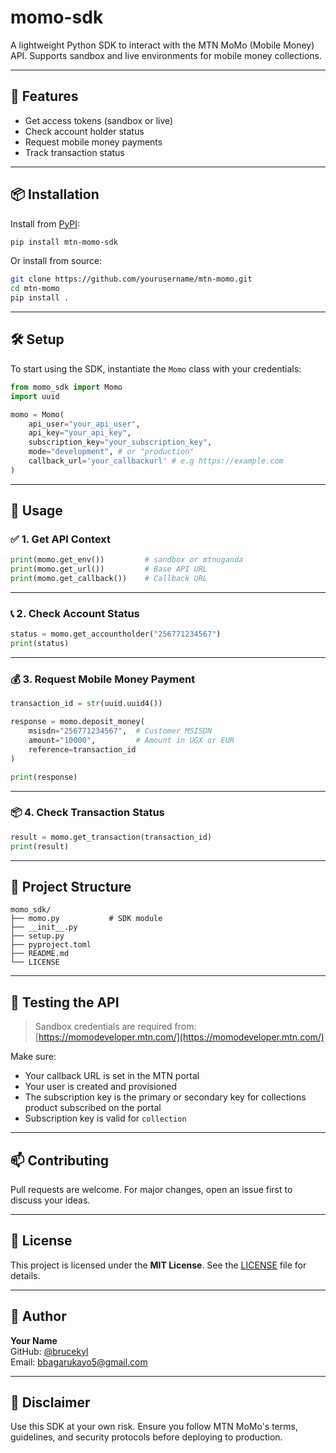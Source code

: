 
# momo-sdk

A lightweight Python SDK to interact with the MTN MoMo (Mobile Money) API. Supports sandbox and live environments for mobile money collections.

---

## 🔧 Features

- Get access tokens (sandbox or live)
- Check account holder status
- Request mobile money payments
- Track transaction status

---

## 📦 Installation

Install from [PyPI](https://pypi.org/project/momo-sdk/):

```bash
pip install mtn-momo-sdk
```

Or install from source:

```bash
git clone https://github.com/yourusername/mtn-momo.git
cd mtn-momo
pip install .
```

---

## 🛠️ Setup

To start using the SDK, instantiate the `Momo` class with your credentials:

```python
from momo_sdk import Momo
import uuid

momo = Momo(
    api_user="your_api_user",
    api_key="your_api_key",
    subscription_key="your_subscription_key",
    mode="development", # or "production"
    callback_url='your_callbackurl' # e.g https://example.com
)
```

---

## 🚀 Usage

### ✅ 1. Get API Context

```python
print(momo.get_env())         # sandbox or mtnuganda
print(momo.get_url())         # Base API URL
print(momo.get_callback())    # Callback URL
```

---

### 📞 2. Check Account Status

```python
status = momo.get_accountholder("256771234567")
print(status)
```

---

### 💰 3. Request Mobile Money Payment

```python
transaction_id = str(uuid.uuid4())

response = momo.deposit_money(
    msisdn="256771234567",  # Customer MSISDN
    amount="10000",         # Amount in UGX or EUR
    reference=transaction_id
)

print(response)
```

---

### 📦 4. Check Transaction Status

```python
result = momo.get_transaction(transaction_id)
print(result)
```

---

## 📁 Project Structure

```
momo_sdk/
├── momo.py           # SDK module
├── __init__.py
├── setup.py
├── pyproject.toml
├── README.md
└── LICENSE
```

---

## 🧪 Testing the API

> Sandbox credentials are required from:  
> [https://momodeveloper.mtn.com/](https://momodeveloper.mtn.com/)

Make sure:
- Your callback URL is set in the MTN portal
- Your user is created and provisioned
- The subscription key is the primary or secondary key for collections product subscribed on the portal
- Subscription key is valid for `collection`

---

## 📫 Contributing

Pull requests are welcome. For major changes, open an issue first to discuss your ideas.

---

## 📝 License

This project is licensed under the **MIT License**. See the [LICENSE](LICENSE) file for details.

---

## 👤 Author

**Your Name**  
GitHub: [@brucekyl](https://github.com/brucekyl)  
Email: bbagarukayo5@gmail.com

---

## 🚨 Disclaimer

Use this SDK at your own risk. Ensure you follow MTN MoMo's terms, guidelines, and security protocols before deploying to production.
